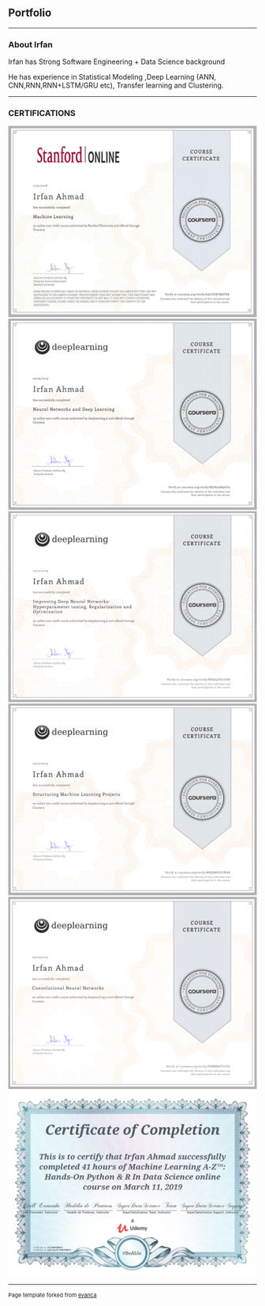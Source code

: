 ## Portfolio

---

### About Irfan 
<p>Irfan has Strong Software Engineering + Data Science background</p>
<p>He has experience in Statistical Modeling ,Deep Learning (ANN, CNN,RNN,RNN+LSTM/GRU etc), Transfer learning and Clustering.</p>

---

### CERTIFICATIONS

<img src="1.png"/>

<img src="2.png"/>

<img src="3.png"/>

<img src="4.png"/>

<img src="5.png"/>

<img src="6.png"/>

---
<p style="font-size:11px">Page template forked from <a href="https://github.com/evanca/quick-portfolio">evanca</a></p>
<!-- Remove above link if you don't want to attibute -->
